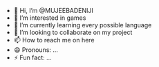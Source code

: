 - 👋 Hi, I’m @MUJEEBADENIJI
- 👀 I’m interested in games
- 🌱 I’m currently learning every possible language
- 💞️ I’m looking to collaborate on my project
- 📫 How to reach me on here 
- 😄 Pronouns: ...
- ⚡ Fun fact: ...

<!---
MUJEEBADENIJI/MUJEEBADENIJI is a ✨ special ✨ repository because its `README.md` (this file) appears on your GitHub profile.
You can click the Preview link to take a look at your changes.
--->
